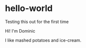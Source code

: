 # hello-world
Testing this out for the first time

Hi! I'm Dominic

I like mashed potatoes and ice-cream. 
